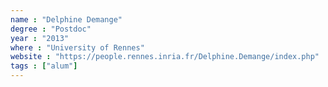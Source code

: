 ```yaml
---
name : "Delphine Demange"
degree : "Postdoc"
year : "2013"
where : "University of Rennes"
website : "https://people.rennes.inria.fr/Delphine.Demange/index.php"
tags : ["alum"]
---
```

